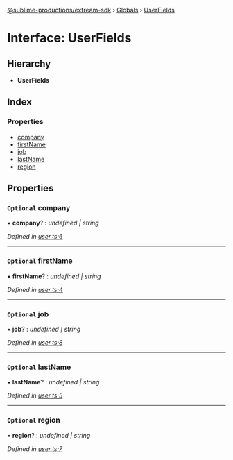 [@sublime-productions/extream-sdk](../README.md) › [Globals](../globals.md) › [UserFields](userfields.md)

# Interface: UserFields

## Hierarchy

* **UserFields**

## Index

### Properties

* [company](userfields.md#optional-company)
* [firstName](userfields.md#optional-firstname)
* [job](userfields.md#optional-job)
* [lastName](userfields.md#optional-lastname)
* [region](userfields.md#optional-region)

## Properties

### `Optional` company

• **company**? : *undefined | string*

*Defined in [user.ts:6](https://github.com/Extream-SaaS/ex-sdk/blob/38e00dd/src/user.ts#L6)*

___

### `Optional` firstName

• **firstName**? : *undefined | string*

*Defined in [user.ts:4](https://github.com/Extream-SaaS/ex-sdk/blob/38e00dd/src/user.ts#L4)*

___

### `Optional` job

• **job**? : *undefined | string*

*Defined in [user.ts:8](https://github.com/Extream-SaaS/ex-sdk/blob/38e00dd/src/user.ts#L8)*

___

### `Optional` lastName

• **lastName**? : *undefined | string*

*Defined in [user.ts:5](https://github.com/Extream-SaaS/ex-sdk/blob/38e00dd/src/user.ts#L5)*

___

### `Optional` region

• **region**? : *undefined | string*

*Defined in [user.ts:7](https://github.com/Extream-SaaS/ex-sdk/blob/38e00dd/src/user.ts#L7)*
